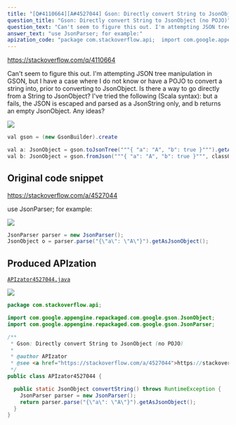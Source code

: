 ```yaml
---
title: "[Q#4110664][A#4527044] Gson: Directly convert String to JsonObject (no POJO)"
question_title: "Gson: Directly convert String to JsonObject (no POJO)"
question_text: "Can't seem to figure this out. I'm attempting JSON tree manipulation in GSON, but I have a case where I do not know or have a POJO to convert a string into, prior to converting to JsonObject. Is there a way to go directly from a String to JsonObject? I've tried the following (Scala syntax): but a fails, the JSON is escaped and parsed as a JsonString only, and b returns an empty JsonObject. Any ideas?"
answer_text: "use JsonParser; for example:"
apization_code: "package com.stackoverflow.api;  import com.google.appengine.repackaged.com.google.gson.JsonObject; import com.google.appengine.repackaged.com.google.gson.JsonParser;  /**  * Gson: Directly convert String to JsonObject (no POJO)  *  * @author APIzator  * @see <a href=\"https://stackoverflow.com/a/4527044\">https://stackoverflow.com/a/4527044</a>  */ public class APIzator4527044 {    public static JsonObject convertString() throws RuntimeException {     JsonParser parser = new JsonParser();     return parser.parse(\"{\\\"a\\\": \\\"A\\\"}\").getAsJsonObject();   } }"
---
```


https://stackoverflow.com/q/4110664

Can&#x27;t seem to figure this out.
I&#x27;m attempting JSON tree manipulation in GSON, but I have a case where I do not know or have a POJO to convert a string into, prior to converting to JsonObject. Is there a way to go directly from a String to JsonObject?
I&#x27;ve tried the following (Scala syntax):
but a fails, the JSON is escaped and parsed as a JsonString only, and
b returns an empty JsonObject.
Any ideas?


<div class="code-logo"><img src="/stackoverflow.png" /></div>

```java
val gson = (new GsonBuilder).create

val a: JsonObject = gson.toJsonTree("""{ "a": "A", "b": true }""").getAsJsonObject
val b: JsonObject = gson.fromJson("""{ "a": "A", "b": true }""", classOf[JsonObject])
```


## Original code snippet

https://stackoverflow.com/a/4527044

use JsonParser; for example:

<div class="code-logo"><img src="/stackoverflow.png" /></div>

```java
JsonParser parser = new JsonParser();
JsonObject o = parser.parse("{\"a\": \"A\"}").getAsJsonObject();
```

## Produced APIzation

[`APIzator4527044.java`](https://github.com/pasqualesalza/apization-temp-data/raw/master/search/APIzator4527044.java)

<div class="code-logo"><img src="/apizator.png" /></div>

```java
package com.stackoverflow.api;

import com.google.appengine.repackaged.com.google.gson.JsonObject;
import com.google.appengine.repackaged.com.google.gson.JsonParser;

/**
 * Gson: Directly convert String to JsonObject (no POJO)
 *
 * @author APIzator
 * @see <a href="https://stackoverflow.com/a/4527044">https://stackoverflow.com/a/4527044</a>
 */
public class APIzator4527044 {

  public static JsonObject convertString() throws RuntimeException {
    JsonParser parser = new JsonParser();
    return parser.parse("{\"a\": \"A\"}").getAsJsonObject();
  }
}

```